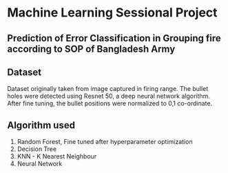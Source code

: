 # Machine Learning Sessional Project

## Prediction of Error Classification in Grouping fire according to SOP of Bangladesh Army

## Dataset 

Dataset originally taken from image captured in firing range. The bullet holes were detected using Resnet 50, a deep neural network algorithm. After fine tuning, the bullet positions were normalized to 0,1 co-ordinate.

## Algorithm used

1. Random Forest, Fine tuned after hyperparameter optimization
2. Decision Tree
3. KNN - K Nearest Neighbour
4. Neural Network



